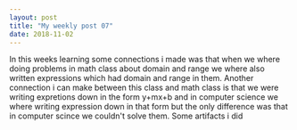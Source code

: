 ```yaml
---
layout: post
title: "My weekly post 07"
date: 2018-11-02
---
```



In this weeks learning some connections i made was that when we where doing problems in math class about domain and range we where also written expressions which had domain and range in them. Another connection i can make between this class and math class is that we were writing expretions down in the form y+mx+b and in computer science we where writing expression down in that form but the only difference was that in computer scince we couldn't solve them. Some artifacts i did 
